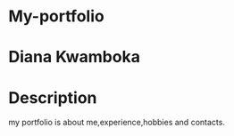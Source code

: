 # My-portfolio
# Diana Kwamboka
# Description 
 my portfolio is about me,experience,hobbies and contacts.
